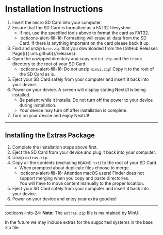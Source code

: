 # Installation Instructions

1. Insert the micro SD Card into your computer.
2. Ensure that the SD Card is formatted as a FAT32 filesystem.
    - If not, use the specified tools above to format the card as FAT32.
    - :octicons-alert-fill-16: Formatting will erase all data from the SD Card. If there is anything important
      on the card please back it up.
3. Find and unzip `base.zip` that you downloaded from the [GitHub Releases Page]({{ urls.github}}/releases).
4. Open the unzipped directory and copy `miniui.zip` and the `trimui` directory to the root of your SD Card.
    - :octicons-alert-fill-16: Do not unzip `minui.zip`! Copy it to the root of the SD Card as is.
5. Eject your SD Card safely from your computer and insert it back into your device.
6. Power on your device. A screen will display stating NextUI is being installed.
    - Be patient while it installs. Do not turn off the power to your device during installation.
    - Your device may turn off after installation is complete.
7. Turn on your device and enjoy NextUI!

---

## Installing the Extras Package

1. Complete the installation steps above first.
2. Eject the SD Card from your device and plug it back into your computer.
3. Unzip `extras.zip`.
4. Copy all the contents (excluding `README.txt`) to the root of your SD Card.
    - When prompted about duplicate files choose to merge.
    - :octicons-alert-fill-16: Attention macOS users! Finder does not support merging when you copy and paste
      directories.<br />You will have to move content manually to the proper location.
5. Eject your SD Card safely from your computer and insert it back into your device.
6. Power on your device and enjoy your extra goodies!

---

:octicons-info-24: **Note:**  The `extras.zip` file is maintained by MinUI. 

In the future we may include extras for the supported systems in the base zip file. 